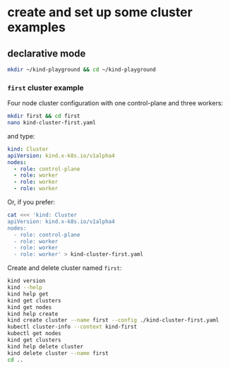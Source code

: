 # create and set up some cluster examples

## declarative mode

```bash
mkdir ~/kind-playground && cd ~/kind-playground
```

### `first` cluster example

Four node cluster configuration with one control-plane and three workers:

```bash
mkdir first && cd first
nano kind-cluster-first.yaml
```

and type:

```yaml
kind: Cluster
apiVersion: kind.x-k8s.io/v1alpha4
nodes:
  - role: control-plane
  - role: worker
  - role: worker
  - role: worker
```

Or, if you prefer:

```bash
cat <<< 'kind: Cluster
apiVersion: kind.x-k8s.io/v1alpha4
nodes:
  - role: control-plane
  - role: worker
  - role: worker
  - role: worker' > kind-cluster-first.yaml
```

Create and delete cluster named `first`:

```bash
kind version
kind --help
kind help get
kind get clusters
kind get nodes
kind help create
kind create cluster --name first --config ./kind-cluster-first.yaml
kubectl cluster-info --context kind-first
kubectl get nodes
kind get clusters
kind help delete cluster
kind delete cluster --name first
cd ..
```
